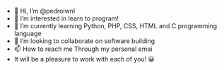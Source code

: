 - 👋 Hi, I’m @pedroiwnl
- 👀 I’m interested in learn to program!
- 🌱 I’m currently learning Python, PHP, CSS, HTML and C programming language     
- 💞️ I’m looking to collaborate on software building                                                                                                                   
- 📫 How to reach me Through my personal emai
- It will be a pleasure to work with each of you! 😀
